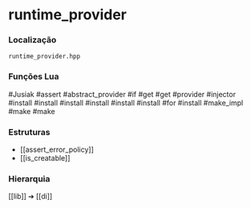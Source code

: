 # runtime_provider

### Localização
`runtime_provider.hpp`

### Funções Lua
#Jusiak
#assert
#abstract_provider
#if
#get
#get
#provider
#injector
#install
#install
#install
#install
#install
#install
#for
#install
#make_impl
#make
#make

### Estruturas
- [[assert_error_policy]]
- [[is_creatable]]

### Hierarquia
[[lib]] ➔ [[di]]
